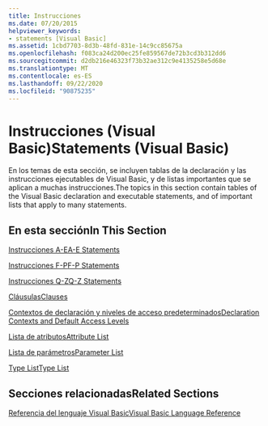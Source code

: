 ```yaml
---
title: Instrucciones
ms.date: 07/20/2015
helpviewer_keywords:
- statements [Visual Basic]
ms.assetid: 1cbd7703-8d3b-48fd-831e-14c9cc85675a
ms.openlocfilehash: f083ca24d200ec25fe859567de72b3cd3b312dd6
ms.sourcegitcommit: d2db216e46323f73b32ae312c9e4135258e5d68e
ms.translationtype: MT
ms.contentlocale: es-ES
ms.lasthandoff: 09/22/2020
ms.locfileid: "90875235"
---
```

# <a name="statements-visual-basic"></a><span data-ttu-id="8328d-102">Instrucciones (Visual Basic)</span><span class="sxs-lookup"><span data-stu-id="8328d-102">Statements (Visual Basic)</span></span>

<span data-ttu-id="8328d-103">En los temas de esta sección, se incluyen tablas de la declaración y las instrucciones ejecutables de Visual Basic, y de listas importantes que se aplican a muchas instrucciones.</span><span class="sxs-lookup"><span data-stu-id="8328d-103">The topics in this section contain tables of the Visual Basic declaration and executable statements, and of important lists that apply to many statements.</span></span>  
  
## <a name="in-this-section"></a><span data-ttu-id="8328d-104">En esta sección</span><span class="sxs-lookup"><span data-stu-id="8328d-104">In This Section</span></span>  

 [<span data-ttu-id="8328d-105">Instrucciones A-E</span><span class="sxs-lookup"><span data-stu-id="8328d-105">A-E Statements</span></span>](a-e-statements.md)  
  
 [<span data-ttu-id="8328d-106">Instrucciones F-P</span><span class="sxs-lookup"><span data-stu-id="8328d-106">F-P Statements</span></span>](f-p-statements.md)  
  
 [<span data-ttu-id="8328d-107">Instrucciones Q-Z</span><span class="sxs-lookup"><span data-stu-id="8328d-107">Q-Z Statements</span></span>](q-z-statements.md)  
  
 [<span data-ttu-id="8328d-108">Cláusulas</span><span class="sxs-lookup"><span data-stu-id="8328d-108">Clauses</span></span>](clauses.md)  
  
 [<span data-ttu-id="8328d-109">Contextos de declaración y niveles de acceso predeterminados</span><span class="sxs-lookup"><span data-stu-id="8328d-109">Declaration Contexts and Default Access Levels</span></span>](declaration-contexts-and-default-access-levels.md)  
  
 [<span data-ttu-id="8328d-110">Lista de atributos</span><span class="sxs-lookup"><span data-stu-id="8328d-110">Attribute List</span></span>](attribute-list.md)  
  
 [<span data-ttu-id="8328d-111">Lista de parámetros</span><span class="sxs-lookup"><span data-stu-id="8328d-111">Parameter List</span></span>](parameter-list.md)  
  
 [<span data-ttu-id="8328d-112">Type List</span><span class="sxs-lookup"><span data-stu-id="8328d-112">Type List</span></span>](type-list.md)  
  
## <a name="related-sections"></a><span data-ttu-id="8328d-113">Secciones relacionadas</span><span class="sxs-lookup"><span data-stu-id="8328d-113">Related Sections</span></span>  

 [<span data-ttu-id="8328d-114">Referencia del lenguaje Visual Basic</span><span class="sxs-lookup"><span data-stu-id="8328d-114">Visual Basic Language Reference</span></span>](../index.md)  
  